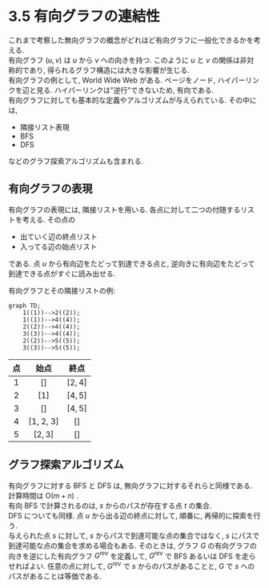# 3.5 有向グラフの連結性

これまで考察した無向グラフの概念がどれほど有向グラフに一般化できるかを考える.  
有向グラフ $(u, v)$ は $u$ から $v$ への向きを持つ. このように $u$ と $v$ の関係は非対称的であり, 得られるグラフ構造には大きな影響が生じる.  
有向グラフの例として, World Wide Web がある. ページをノード, ハイパーリンクを辺と見る. ハイパーリンクは"逆行"できないため, 有向である.  
有向グラフに対しても基本的な定義やアルゴリズムが与えられている. その中には,

- 隣接リスト表現
- BFS
- DFS

などのグラフ探索アルゴリズムも含まれる.

## 有向グラフの表現

有向グラフの表現には, 隣接リストを用いる. 各点に対して二つの付随するリストを考える. その点の

- 出ていく辺の終点リスト
- 入ってる辺の始点リスト

である. 点 $u$ から有向辺をたどって到達できる点と, 逆向きに有向辺をたどって到達できる点がすぐに読み出せる.

有向グラフとその隣接リストの例:

```mermaid
graph TD;
    1((1))-->2((2));
    1((1))-->4((4));
    2((2))-->4((4));
    3((3))-->4((4));
    2((2))-->5((5));
    3((3))-->5((5));
```

| 点  |   始点    |   終点   |
| :-: | :-------: | :------: |
|  1  |   $[]$    | $[2, 4]$ |
|  2  |   $[1]$   | $[4, 5]$ |
|  3  |   $[]$    | $[4, 5]$ |
|  4  | [1, 2, 3] |   $[]$   |
|  5  | $[2, 3]$  |   $[]$   |

## グラフ探索アルゴリズム

有向グラフに対する BFS と DFS は, 無向グラフに対するそれらと同様である. 計算時間は $\mathrm{O}(m + n)$ .  
有向 BFS で計算されるのは, $s$ からのパスが存在する点 $t$ の集合.  
DFS についても同様. 点 $u$ から出る辺の終点に対して, 順番に, 再帰的に探索を行う.  
与えられた点 $s$ に対して, $s$ からパスで到達可能な点の集合ではなく, $s$ にパスで到達可能な点の集合を求める場合もある. そのときは, グラフ $G$ の有向グラフの向きを逆にした有向グラフ $G^{rev}$ を定義して, $G^{rev}$ で BFS あるいは DFS を走らせればよい. 任意の点に対して, $G^{rev}$ で $s$ からのパスがあることと, $G$ で $s$ へのパスがあることは等価である.
